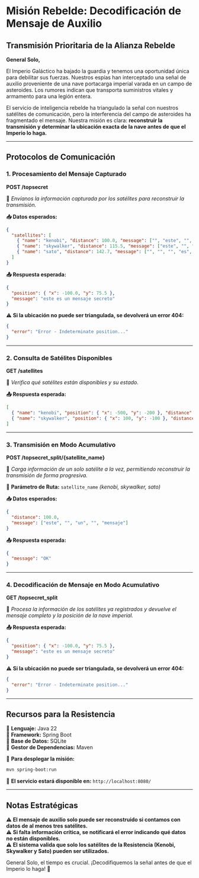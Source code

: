 # **Misión Rebelde: Decodificación de Mensaje de Auxilio**

## **Transmisión Prioritaria de la Alianza Rebelde**

**General Solo,**

El Imperio Galáctico ha bajado la guardia y tenemos una oportunidad única para debilitar sus fuerzas.
Nuestros espías han interceptado una señal de auxilio proveniente de una nave portacarga imperial varada en un campo de asteroides. Los rumores indican que transporta suministros vitales y armamento para una legión entera.

El servicio de inteligencia rebelde ha triangulado la señal con nuestros satélites de comunicación, pero la interferencia del campo de asteroides ha fragmentado el mensaje. Nuestra misión es clara: **reconstruir la transmisión y determinar la ubicación exacta de la nave antes de que el Imperio lo haga.**

---



## **Protocolos de Comunicación**

### **1. Procesamiento del Mensaje Capturado**
**POST /topsecret**

📡 *Envíanos la información capturada por los satélites para reconstruir la transmisión.*

**📥 Datos esperados:**
```json
{
  "satellites": [
    { "name": "kenobi", "distance": 100.0, "message": ["", "este", "", "mensaje"] },
    { "name": "skywalker", "distance": 115.5, "message": ["este", "", "un", ""] },
    { "name": "sato", "distance": 142.7, "message": ["", "", "", "es", "secreto"] }
  ]
}
```

**📤 Respuesta esperada:**
```json
{
  "position": { "x": -100.0, "y": 75.5 },
  "message": "este es un mensaje secreto"
}
```

⚠️ **Si la ubicación no puede ser triangulada, se devolverá un error 404:**
```json
{
  "error": "Error - Indeterminate position..."
}
```

---

### **2. Consulta de Satélites Disponibles**
**GET /satellites**

📡 *Verifica qué satélites están disponibles y su estado.*

**📤 Respuesta esperada:**
```json
[
  { "name": "kenobi", "position": { "x": -500, "y": -200 }, "distance": 100.0 },
  { "name": "skywalker", "position": { "x": 100, "y": -100 }, "distance": 115.5 }
]
```

---

### **3. Transmisión en Modo Acumulativo**
**POST /topsecret_split/{satellite_name}**

📡 *Carga información de un solo satélite a la vez, permitiendo reconstruir la transmisión de forma progresiva.*

🔸 **Parámetro de Ruta:** `satellite_name` *(kenobi, skywalker, sato)*

**📥 Datos esperados:**
```json
{
  "distance": 100.0,
  "message": ["este", "", "un", "", "mensaje"]
}
```

**📤 Respuesta esperada:**
```json
{
  "message": "OK"
}
```

---

### **4. Decodificación de Mensaje en Modo Acumulativo**
**GET /topsecret_split**

📡 *Procesa la información de los satélites ya registrados y devuelve el mensaje completo y la posición de la nave imperial.*

**📤 Respuesta esperada:**
```json
{
  "position": { "x": -100.0, "y": 75.5 },
  "message": "este es un mensaje secreto"
}
```

⚠️ **Si la ubicación no puede ser triangulada, se devolverá un error 404:**
```json
{
  "error": "Error - Indeterminate position..."
}
```

---

## **Recursos para la Resistencia**
📌 **Lenguaje:** Java 22  
📌 **Framework:** Spring Boot  
📌 **Base de Datos:** SQLite  
📌 **Gestor de Dependencias:** Maven

🔧 **Para desplegar la misión:**
```sh
mvn spring-boot:run
```
🔎 **El servicio estará disponible en:** `http://localhost:8080/`

---

## **Notas Estratégicas**
⚠️ **El mensaje de auxilio solo puede ser reconstruido si contamos con datos de al menos tres satélites.**  
⚠️ **Si falta información crítica, se notificará el error indicando qué datos no están disponibles.**  
⚠️ **El sistema valida que solo los satélites de la Resistencia (Kenobi, Skywalker y Sato) pueden ser utilizados.**

General Solo, el tiempo es crucial. ¡Decodifiquemos la señal antes de que el Imperio lo haga! 🚀

